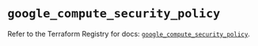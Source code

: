 # `google_compute_security_policy`

Refer to the Terraform Registry for docs: [`google_compute_security_policy`](https://registry.terraform.io/providers/hashicorp/google/6.34.1/docs/resources/compute_security_policy).

